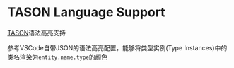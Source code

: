 # TASON Language Support

[TASON](https://github.com/SwingCosmic/tason-net)语法高亮支持

参考VSCode自带JSON的语法高亮配置，能够将类型实例(Type Instances)中的类名渲染为`entity.name.type`的颜色